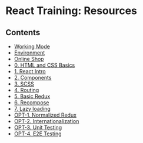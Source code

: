# React Training: Resources

## Contents

 - [Working Mode](#working-mode)
 - [Environment](#environment)
 - [Online Shop](#online-shop)
 - [0. HTML and CSS Basics](#0-html-and-css-basics)
 - [1. React Intro](#1-react-intro)
 - [2. Components](#2-components)
 - [3. SCSS](#3-scss)
 - [4. Routing](#4-routing)
 - [5. Basic Redux](#5-basic-redux)
 - [6. Recompose](#6-recompose)
 - [7. Lazy loading]()
 - [OPT-1. Normalized Redux]()
 - [OPT-2. Internationalization]()
 - [OPT-3. Unit Testing](#opt-5-unit-testing)
 - [OPT-4. E2E Testing](#opt-6-e2e-testing)
